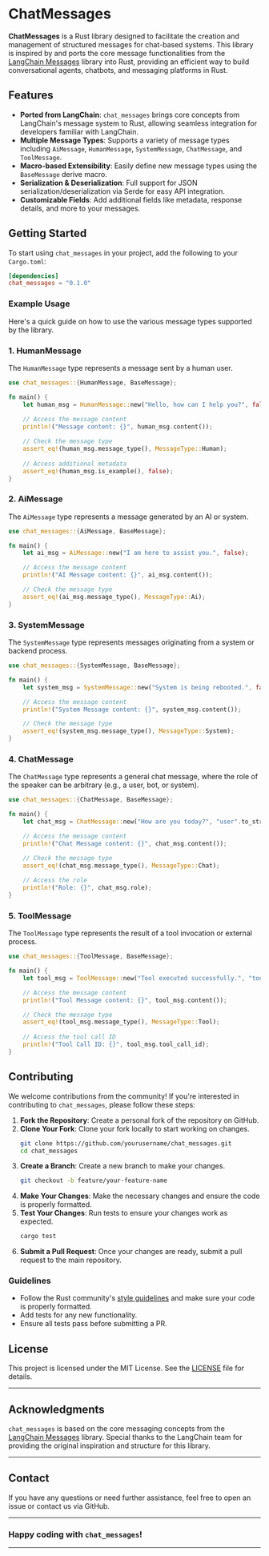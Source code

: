 # ChatMessages

**ChatMessages** is a Rust library designed to facilitate the creation and management of structured messages for chat-based systems. This library is inspired by and ports the core message functionalities from the [LangChain Messages](https://github.com/langchain-ai/langchain/tree/master/libs/core/langchain_core/messages) library into Rust, providing an efficient way to build conversational agents, chatbots, and messaging platforms in Rust.

## Features

- **Ported from LangChain**: `chat_messages` brings core concepts from LangChain's message system to Rust, allowing seamless integration for developers familiar with LangChain.
- **Multiple Message Types**: Supports a variety of message types including `AiMessage`, `HumanMessage`, `SystemMessage`, `ChatMessage`, and `ToolMessage`.
- **Macro-based Extensibility**: Easily define new message types using the `BaseMessage` derive macro.
- **Serialization & Deserialization**: Full support for JSON serialization/deserialization via Serde for easy API integration.
- **Customizable Fields**: Add additional fields like metadata, response details, and more to your messages.

## Getting Started

To start using `chat_messages` in your project, add the following to your `Cargo.toml`:

```toml
[dependencies]
chat_messages = "0.1.0"
```

### Example Usage

Here's a quick guide on how to use the various message types supported by the library.

### 1. **HumanMessage**

The `HumanMessage` type represents a message sent by a human user.

```rust
use chat_messages::{HumanMessage, BaseMessage};

fn main() {
    let human_msg = HumanMessage::new("Hello, how can I help you?", false);
    
    // Access the message content
    println!("Message content: {}", human_msg.content());

    // Check the message type
    assert_eq!(human_msg.message_type(), MessageType::Human);
    
    // Access additional metadata
    assert_eq!(human_msg.is_example(), false);
}
```

### 2. **AiMessage**

The `AiMessage` type represents a message generated by an AI or system.

```rust
use chat_messages::{AiMessage, BaseMessage};

fn main() {
    let ai_msg = AiMessage::new("I am here to assist you.", false);

    // Access the message content
    println!("AI Message content: {}", ai_msg.content());

    // Check the message type
    assert_eq!(ai_msg.message_type(), MessageType::Ai);
}
```

### 3. **SystemMessage**

The `SystemMessage` type represents messages originating from a system or backend process.

```rust
use chat_messages::{SystemMessage, BaseMessage};

fn main() {
    let system_msg = SystemMessage::new("System is being rebooted.", false);

    // Access the message content
    println!("System Message content: {}", system_msg.content());

    // Check the message type
    assert_eq!(system_msg.message_type(), MessageType::System);
}
```

### 4. **ChatMessage**

The `ChatMessage` type represents a general chat message, where the role of the speaker can be arbitrary (e.g., a user, bot, or system).

```rust
use chat_messages::{ChatMessage, BaseMessage};

fn main() {
    let chat_msg = ChatMessage::new("How are you today?", "user".to_string());

    // Access the message content
    println!("Chat Message content: {}", chat_msg.content());

    // Check the message type
    assert_eq!(chat_msg.message_type(), MessageType::Chat);
    
    // Access the role
    println!("Role: {}", chat_msg.role);
}
```

### 5. **ToolMessage**

The `ToolMessage` type represents the result of a tool invocation or external process.

```rust
use chat_messages::{ToolMessage, BaseMessage};

fn main() {
    let tool_msg = ToolMessage::new("Tool executed successfully.", "tool_123".to_string());

    // Access the message content
    println!("Tool Message content: {}", tool_msg.content());

    // Check the message type
    assert_eq!(tool_msg.message_type(), MessageType::Tool);
    
    // Access the tool call ID
    println!("Tool Call ID: {}", tool_msg.tool_call_id);
}
```

## Contributing

We welcome contributions from the community! If you're interested in contributing to `chat_messages`, please follow these steps:

1. **Fork the Repository**: Create a personal fork of the repository on GitHub.
2. **Clone Your Fork**: Clone your fork locally to start working on changes.
    ```bash
    git clone https://github.com/yourusername/chat_messages.git
    cd chat_messages
    ```
3. **Create a Branch**: Create a new branch to make your changes.
    ```bash
    git checkout -b feature/your-feature-name
    ```
4. **Make Your Changes**: Make the necessary changes and ensure the code is properly formatted.
5. **Test Your Changes**: Run tests to ensure your changes work as expected.
    ```bash
    cargo test
    ```
6. **Submit a Pull Request**: Once your changes are ready, submit a pull request to the main repository.

### Guidelines

- Follow the Rust community's [style guidelines](https://github.com/rust-dev-tools/fmt-rfcs) and make sure your code is properly formatted.
- Add tests for any new functionality.
- Ensure all tests pass before submitting a PR.

## License

This project is licensed under the MIT License. See the [LICENSE](LICENSE) file for details.

---

## Acknowledgments

`chat_messages` is based on the core messaging concepts from the [LangChain Messages](https://github.com/langchain-ai/langchain/tree/master/libs/core/langchain_core/messages) library. Special thanks to the LangChain team for providing the original inspiration and structure for this library.

---

## Contact

If you have any questions or need further assistance, feel free to open an issue or contact us via GitHub.

---

### Happy coding with `chat_messages`!

---

